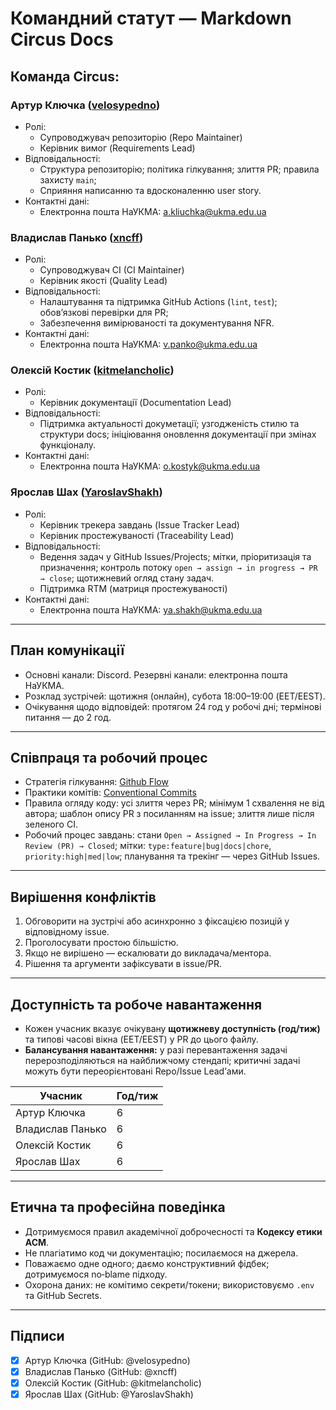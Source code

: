 # Командний статут — Markdown Circus Docs

## Команда Circus:
### Артур Ключка ([velosypedno](https://github.com/velosypedno))
- Ролі:
  - Супроводжувач репозиторію (Repo Maintainer)
  - Керівник вимог (Requirements Lead)
- Відповідальності:
  - Структура репозиторію; політика гілкування; злиття PR; правила захисту `main`;
  - Сприяння написанню та вдосконаленню user story.
- Контактні дані:
  - Електронна пошта НаУКМА: a.kliuchka@ukma.edu.ua

### Владислав Панько ([xncff](https://github.com/xncff))
- Ролі:
  - Супроводжувач CI (CI Maintainer)
  - Керівник якості (Quality Lead)
- Відповідальності:
  - Налаштування та підтримка GitHub Actions (`lint`, `test`); обов’язкові перевірки для PR;
  - Забезпечення вимірюваності та документування NFR.
- Контактні дані:
  - Електронна пошта НаУКМА: v.panko@ukma.edu.ua

### Олексій Костик ([kitmelancholic](https://github.com/kitmelancholic))
- Ролі:
  - Керівник документації (Documentation Lead)
- Відповідальності:
  - Підтримка актуальності докуметації; узгодженість стилю та структури docs; ініціювання оновлення документації при змінах функціоналу.
- Контактні дані:
  - Електронна пошта НаУКМА: o.kostyk@ukma.edu.ua

### Ярослав Шах ([YaroslavShakh](https://github.com/YaroslavShakh))
- Ролі:
  - Керівник трекера завдань (Issue Tracker Lead)
  - Керівник простежуваності (Traceability Lead)
- Відповідальності:
  - Ведення задач у GitHub Issues/Projects; мітки, пріоритизація та призначення; контроль потоку `open → assign → in progress → PR → close`; щотижневий огляд стану задач.
  - Підтримка RTM (матриця простежуваності)
- Контактні дані:
  - Електронна пошта НаУКМА: ya.shakh@ukma.edu.ua

---

## План комунікації
- Основні канали: Discord. Резервні канали: електронна пошта НаУКМА.
- Розклад зустрічей: щотижня (онлайн), субота 18:00–19:00 (EET/EEST).
- Очікування щодо відповідей: протягом 24 год у робочі дні; термінові питання — до 2 год.

---

## Співпраця та робочий процес
- Стратегія гілкування: [Github Flow](https://docs.github.com/en/get-started/using-github/github-flow)
- Практики комітів: [Conventional Commits](https://www.conventionalcommits.org/en/v1.0.0/)
- Правила огляду коду: усі злиття через PR; мінімум 1 схвалення не від автора; шаблон опису PR з посиланням на issue; злиття лише після зеленого CI.
- Робочий процес завдань: стани `Open → Assigned → In Progress → In Review (PR) → Closed`; мітки: `type:feature|bug|docs|chore`, `priority:high|med|low`; планування та трекінг — через GitHub Issues.

---

## Вирішення конфліктів

1. Обговорити на зустрічі або асинхронно з фіксацією позицій у відповідному issue.
2. Проголосувати простою більшістю.
3. Якщо не вирішено — ескалювати до викладача/ментора.
4. Рішення та аргументи зафіксувати в issue/PR.

---

## Доступність та робоче навантаження

- Кожен учасник вказує очікувану **щотижневу доступність (год/тиж)** та типові часові вікна (EET/EEST) у PR до цього файлу.
- **Балансування навантаження:** у разі перевантаження задачі перерозподіляються на найближчому стендапі; критичні задачі можуть бути переорієнтовані Repo/Issue Lead’ами.

| Учасник          | Год/тиж |
| ---------------- | ------- |
| Артур Ключка     | 6       |
| Владислав Панько | 6       |
| Олексій Костик   | 6       |
| Ярослав Шах      | 6       |

---

## Етична та професійна поведінка

- Дотримуємося правил академічної доброчесності та **Кодексу етики ACM**.
- Не плагіатимо код чи документацію; посилаємося на джерела.
- Поважаємо одне одного; даємо конструктивний фідбек; дотримуємося no‑blame підходу.
- Охорона даних: не комітимо секрети/токени; використовуємо `.env` та GitHub Secrets.

---

## Підписи

- [x] Артур Ключка (GitHub: @velosypedno)
- [x] Владислав Панько (GitHub: @xncff)
- [x] Олексій Костик (GitHub: @kitmelancholic)
- [x] Ярослав Шах (GitHub: @YaroslavShakh)

